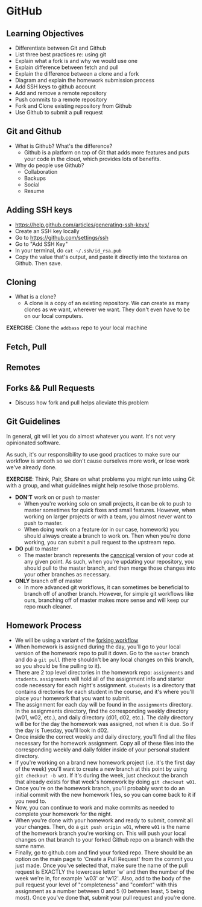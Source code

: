 # GitHub

## Learning Objectives

- Differentiate between Git and Github
- List three best practices re: using git
- Explain what a fork is and why we would use one
- Explain difference between fetch and pull
- Explain the difference between a clone and a fork
- Diagram and explain the homework submission process
- Add SSH keys to github account
- Add and remove a remote repository
- Push commits to a remote repository
- Fork and Clone existing repository from Github
- Use Github to submit a pull request

## Git and Github 
- What is Github? What's the difference?
	- Github is a platform on top of Git that adds more features and puts your code in the cloud, which provides lots of benefits.
- Why do people use Github?
	- Collaboration
	- Backups
	- Social
	- Resume

## Adding SSH keys
- https://help.github.com/articles/generating-ssh-keys/
- Create an SSH key locally
- Go to https://github.com/settings/ssh
- Go to "Add SSH Key"
- In your terminal, do `cat ~/.ssh/id_rsa.pub`
- Copy the value that's output, and paste it directly into the textarea on Github. Then save.

## Cloning 
- What is a clone?
	- A clone is a copy of an existing repository. We can create as many clones as we want, wherever we want. They don't even have to be on our local computers.

**EXERCISE**: Clone the `addbass` repo to your local machine

## Fetch, Pull 


## Remotes 


## Forks && Pull Requests 
- Discuss how fork and pull helps alleviate this problem

## Git Guidelines 
In general, git will let you do almost whatever you want. It's not very opinionated software.

As such, it's our responsibility to use good practices to make sure our workflow is smooth so we don't cause ourselves more work, or lose work we've already done.

**EXERCISE**: Think, Pair, Share on what problems you might run into using Git with a group, and what guidelines might help resolve those problems.

- **DON'T** work on or push to master
	- When you're working solo on small projects, it can be ok to push to master sometimes for quick fixes and small features. However, when working on larger projects or with a team, you almost never want to push to master.
	- When doing work on a feature (or in our case, homework) you should always create a branch to work on. Then when you're done working, you can submit a pull request to the upstream repo.
- **DO** pull to master
	- The master branch represents the [canonical](http://english.stackexchange.com/questions/34920/what-does-canonical-mean/34926#34926) version of your code at any given point. As such, when you're updating your repository, you should pull to the master branch, and then merge those changes into your other branches as necessary.
- **ONLY** branch off of master
	- In more advanced git workflows, it can sometimes be beneficial to branch off of another branch. However, for simple git workflows like ours, branching off of master makes more sense and will keep our repo much cleaner.

## Homework Process 
- We will be using a variant of the [forking workflow](https://www.atlassian.com/git/tutorials/comparing-workflows/forking-workflow)
- When homework is assigned during the day, you'll go to your local version of the homework repo to pull it down. Go to the `master` branch and do a `git pull` (there shouldn't be any local changes on this branch, so you should be fine pulling to it).
- There are 2 top level directories in the homework repo: `assignments` and `students`. `assignments` will hold all of the assignment info and starter code necessary for each night's assignment. `students` is a directory that contains directories for each student in the course, and it's where you'll place your homework that you want to submit.
- The assignment for each day will be found in the `assignments` directory. In the assignments directory, find the corresponding weekly directory (w01, w02, etc.), and daily directory (d01, d02, etc.). The daily directory will be for the day the homework was assigned, not when it is due. So if the day is Tuesday, you'll look in d02.
- Once inside the correct weekly and daily directory, you'll find all the files necessary for the homework assignment. Copy all of these files into the corresponding weekly and daily folder inside of your personal student directory.
- If you're working on a brand new homework project (i.e. it's the first day of the week) you'll want to create a new branch at this point by using `git checkout -b w01`. If it's during the week, just checkout the branch that already exists for that week's homework by doing `git checkout w01`.
- Once you're on the homework branch, you'll probably want to do an initial commit with the new homework files, so you can come back to it if you need to.
- Now, you can continue to work and make commits as needed to complete your homework for the night.
- When you're done with your homework and ready to submit, commit all your changes. Then, do a `git push origin w01`, where `w01` is the name of the homework branch you're working on. This will push your local changes on that branch to your forked Github repo on a branch with the same name.
- Finally, go to github.com and find your forked repo. There should be an option on the main page to 'Create a Pull Request' from the commit you just made. Once you've selected that, make sure the name of the pull request is EXACTLY the lowercase letter 'w' and then the number of the week we're in, for example 'w03' or 'w12'. Also, add to the body of the pull request your level of "completeness" and "comfort" with this assignment as a number between 0 and 5 (0 between least, 5 being most). Once you've done that, submit your pull request and you're done.